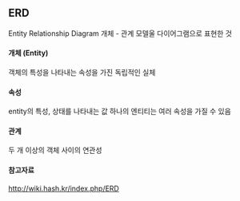 ## ERD

Entity Relationship Diagram
개체 - 관계 모델울 다이어그램으로 표현한 것

#### 개체 (Entity)

객체의 특성을 나타내는 속성을 가진 독립적인 실체

#### 속성

entity의 특성, 상태를 나타내는 값
하나의 엔티티는 여러 속성을 가질 수 있음

#### 관계

두 개 이상의 객체 사이의 연관성

#### 참고자료

http://wiki.hash.kr/index.php/ERD
